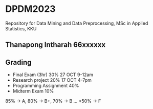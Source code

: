 # DPDM2023
Repository for Data Mining and Data Preprocessing, MSc in Applied Statistics, KKU

## Thanapong Intharah 66xxxxxx

## Grading
- Final Exam (3hr) 30%   27 OCT 9-12am
- Research project 20%   17 OCT 4-7pm
- Programming Assignment 40%
- Midterm Exam 10%


85% -> A, 80% -> B+, 70% -> B ... <50% -> F
